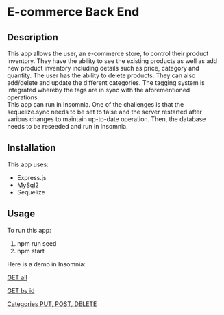 # E-commerce Back End

## Description 
This app allows the user, an e-commerce store, to control their product inventory.  They have the ability to see the existing products as well as add new product inventory including details such as price, category and quantity.  The user has the ability to delete products.  They can also add/delete and update the different categories.  The tagging system is integrated whereby the tags are in sync with the aforementioned operations.  
This app can run in Insomnia.  One of the challenges is that the sequelize.sync needs to be set to false and the server restarted after various changes to maintain up-to-date operation.  Then, the database needs to be reseeded and run in Insomnia.  

## Installation
This app uses:
* Express.js
* MySql2
* Sequelize

## Usage 
To run this app: 
1. npm run seed
2. npm start

Here is a demo in Insomnia: 

[GET all](https://drive.google.com/file/d/1K4enWk4TmrIQoNTEvQNFC6kXPzghBseR/view)

[GET by id](https://drive.google.com/file/d/15eCTyAYZpr5Kq_-4L8RYGCE-rhN1vjBa/view)

[Categories PUT, POST, DELETE](https://drive.google.com/file/d/1NPRBNbyOZLN-XiHWNClXMlwauVDNY4Hx/view)


